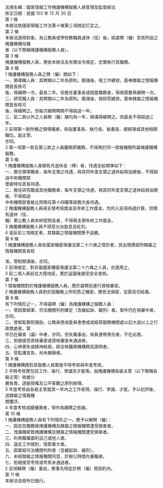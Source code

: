 法規名稱：國家情報工作掩護機構服務人員管理及監督辦法  
修正日期：民國 103 年 12 月 30 日  
第 1 條  
本辦法依國家情報工作法第十條第三項規定訂定之。  
第 2 條  
本辦法適用對象，為公務員或學校教職員退休（伍）後，經遴聘（僱）至其所設之掩護機構任職  
者（以下簡稱掩護機構服務人員）。  
第 3 條  
掩護機構服務人員，應依本辦法及有關法令規定，忠實執行其職務。  
第 4 條  
1 掩護機構服務人員之聘（僱）期如下：  
一、領導職人員：其聘期以二年為原則。期滿後，視工作績效，簽奉隸屬之情報機關首長核可  
後，得續聘一次，最長二年。但擔任董事長或相當職務者，得視需要再續聘一次。  
二、研究職人員：其聘期以二年為原則。期滿後，視研究績效，簽奉隸屬之情報機關首長核可  
後，得續聘之。但每次續聘聘期不得超過一年。  
三、前二款以外之人員聘（僱）期均為一年，期滿得續聘之。但最長不得超過三年。  
2 前項第一款所稱之領導職者，係指董事長、執行長、秘書長、總經理或其他相類職位。副主管，  
亦同。  
3 第一項第一款及第三款之人員離開原職務，不得再於同一情報機關所屬掩護機構服務。  
第 5 條  
1 掩護機構服務人員領有月退休金（俸）者，待遇支給標準如下：  
一、擔任領導職者，每年支領之待遇，與其同年度支領之退休給與加總後，不得超過中央機關部  
會級特任首長待遇。  
二、擔任研究職或其他職務者，每年支領之待遇，與其同年度支領之退休給與加總後，不得超過  
中央機關部會級比照簡任第十四職等政務次長待遇。  
2 掩護機構服務人員得支領考核獎金及年終工作獎金，均列入前項待遇計算。但領有退休（伍、  
職）軍公教人員年終慰問金者，不得再支領年終工作獎金。  
3 掩護機構服務人員不得受分派股息及紅利。  
4 違反前三項規定者，其隸屬之情報機關應予追繳。  
第 6 條  
1 掩護機構服務人員有國家機密保護法第二十六條之情形者，其出境應經所隸屬之情報機關首長核  


准。管制期滿後，亦同。  
2 前項規定，對非屬國家機密保護法第二十六條之人員，亦適用之。  
3 前二項人員前往大陸地區，應於返國後接受安全查核。  
第 7 條  
1 情報機關對於掩護機構服務人員，應於遴聘前進行資格審查。  
2 掩護機構服務人員對於因職務上所知悉之機密，應依法保密，並簽具切結書。  
第 8 條  
有下列情形之一，不得遴聘（僱）為掩護機構之服務人員：  
一、曾因案經軍、司法機關判刑確定（含緩起訴、緩刑）者。案件仍在偵審中者，亦同。  
二、曾經監察院彈劾、公務員懲戒委員會懲戒或經原服務機關處以記大過以上之行政懲處者。案  
件仍在審查（議）中者，亦同。但失職事由，係負連帶責任者，不在此限。  
三、拒絕接受資格審查或資格審查未通過者。  
四、心神喪失或精神耗弱，經合格醫療機構開具證明者。  
五、受監護宣告，尚未撤銷者。  
第 9 條  
1 掩護機構應對其服務人員實施平時考核與年度考核。  
2 平時考核應包括工作、操行、學識及才能等。由掩護機構各級主管（以下簡稱各級主管）依據分  
層負責，逐級授權及公平客觀之原則辦理。  
3 年度考核由各級主管就其一年內之工作表現、操行、學識、才能，予以初評後，送隸屬之情報機  
關覆評。  
4 年度考核成績優異者，得作為續聘之依據。  
第 10 條  
1 掩護機構服務人員有下列情形之一，應予以解聘（僱）：  
一、因怠忽職務致掩護機構及隸屬之情報機關遭受損害者。  
二、洩漏機密致掩護機構及隸屬之情報機關遭受損害者。  
三、利用職權圖利自己或他人者。  
四、違反工作規則，情節重大者。  
五、因案經司法機關判刑者（含緩起訴、緩刑）。  
六、未經隸屬之情報機關同意，於辦公時間內兼職者。  
七、拒絕接受考核或考核未通過者。  
2 前項解聘（僱）事由，應事先明定於聘（僱）用契約內。  
第 11 條  
本辦法自發布日施行。  


